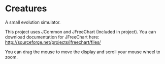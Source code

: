 # Creatures
A small evolution simulator.

This project uses JCommon and JFreeChart (Included in project). You can download documentation for JFreeChart here: http://sourceforge.net/projects/jfreechart/files/

You can drag the mouse to move the display and scroll your mouse wheel to zoom.
